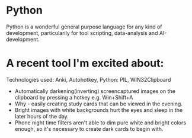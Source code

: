 # Python

Python is a wonderful general purpose language for any kind of development, particularily for tool scripting, data-analysis and AI-development.

# A recent tool I'm excited about:

Technologies used: Anki, Autohotkey, Python: PIL, WIN32Clipboard

- Automatically darkening(inverting) screencaptured images on the clipboard by pressing a hotkey e.g. Win+Shift+A
- Why - easily creating study cards that can be viewed in the evening.
- Bright images with white backgrounds hurt the eyes and sleep in the later hours of the day.
- Phone night time filters aren't able to dim pure white and bright colors enough, so it's necessary to create dark cards to begin with.
